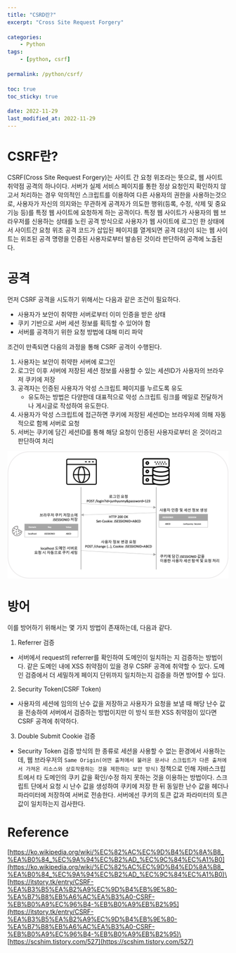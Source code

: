 ```yaml
---
title: "CSRD란?"
excerpt: "Cross Site Request Forgery"

categories:
    - Python
tags:
    - [python, csrf]

permalink: /python/csrf/

toc: true
toc_sticky: true

date: 2022-11-29
last_modified_at: 2022-11-29
---
```


# CSRF란?
CSRF(Cross Site Request Forgery)는 사이트 간 요청 위조라는 뜻으로, 웹 사이트 취약점 공격의 하나이다. 서버가 실제 서비스 페이지를 통한 정상 요청인지 확인하지 않고서 처리하는 경우 악의적인 스크립트를 이용하여 다른 사용자의 권한을 사용하는것으로, 사용자가 자신의 의지와는 무관하게 공격자가 의도한 행위(등록, 수정, 삭제 및 중요기능 등)를 특정 웹 사이트에 요청하게 하는 공격이다. 특정 웹 사이트가 사용자의 웹 브라우저를 신용하는 상태를 노린 공격 방식으로 사용자가 웹 사이트에 로그인 한 상태에서 사이트간 요청 위조 공격 코드가 삽입된 페이지를 열게되면 공격 대상이 되는 웹 사이트는 위조된 공격 명령을 인증된 사용자로부터 발송된 것이라 판단하여 공격에 노출된다.

# 공격 

먼저 CSRF 공격을 시도하기 위해서는 다음과 같은 조건이 필요하다.
- 사용자가 보안이 취약한 서버로부터 이미 인증을 받은 상태
- 쿠키 기반으로 서버 세션 정보를 획득할 수 있어야 함
- 서버를 공격하기 위한 요청 방법에 대해 미리 파악

조건이 만족되면 다음의 과정을 통해 CSRF 공격이 수행된다.
1. 사용자는 보안이 취약한 서버에 로그인
2. 로그인 이후 서버에 저장된 세션 정보를 사용할 수 있는 세션ID가 사용자의 브라우저 쿠키에 저장
3. 공격자는 인증된 사용자가 악성 스크립트 페이지를 누르도록 유도
    - 유도하는 방법은 다양한데 대표적으로 악성 스크립트 링크를 메일로 전달하거나 게시글로 작성하여 유도한다.
4. 사용자가 악성 스크립트에 접근하면 쿠키에 저장된 세션ID는 브라우저에 의해 자동적으로 함께 서버로 요청
5. 서버는 쿠키에 담긴 세션ID를 통해 해당 요청이 인증된 사용자로부터 온 것이라고 판단하여 처리

![Alt text](../../assets/images/posts_img/Python/2022-11-29-csrf.jpeg)

# 방어

이를 방어하기 위해서는 몇 가지 방법이 존재하는데, 다음과 같다.

1. Referrer 검증
- 서버에서 request의 referrer를 확인하여 도메인이 일치하는 지 검증하는 방법이다. 같은 도메인 내에 XSS 취약점이 있을 경우 CSRF 공격에 취약할 수 있다. 도메인 검증에서 더 세밀하게 페이지 단위까지 일치하는지 검증을 하면 방어할 수 있다.

2. Security Token(CSRF Token)
- 사용자의 세션에 임의의 난수 값을 저장하고 사용자가 요청을 보낼 때 해당 난수 값을 전송하여 서버에서 검증하는 방법이지만 이 방식 또한 XSS 취약점이 있다면 CSRF 공격에 취약하다.

3. Double Submit Cookie 검증
- Security Token 검증 방식의 한 종류로 세션을 사용할 수 없는 환경에서 사용하는데, 웹 브라우저의 `Same Origin(어떤 출처에서 불러온 문서나 스크립트가 다른 출처에서 가져온 리소스와 상호작용하는 것을 제한하는 보안 방식)` 정책으로 인해 자바스크립트에서 타 도메인의 쿠키 값을 확인/수정 하지 못하는 것을 이용하는 방법이다. 스크립트 단에서 요청 시 난수 값을 생성하여 쿠키에 저장 한 뒤 동일한 난수 값을 헤더나 파라미터에 저장하여 서버로 전송한다. 서버에선 쿠키의 토큰 값과 파라미터의 토큰 값이 일치하는지 검사한다.

# Reference
[https://ko.wikipedia.org/wiki/%EC%82%AC%EC%9D%B4%ED%8A%B8_%EA%B0%84_%EC%9A%94%EC%B2%AD_%EC%9C%84%EC%A1%B0](https://ko.wikipedia.org/wiki/%EC%82%AC%EC%9D%B4%ED%8A%B8_%EA%B0%84_%EC%9A%94%EC%B2%AD_%EC%9C%84%EC%A1%B0)\
[https://itstory.tk/entry/CSRF-%EA%B3%B5%EA%B2%A9%EC%9D%B4%EB%9E%80-%EA%B7%B8%EB%A6%AC%EA%B3%A0-CSRF-%EB%B0%A9%EC%96%B4-%EB%B0%A9%EB%B2%95](https://itstory.tk/entry/CSRF-%EA%B3%B5%EA%B2%A9%EC%9D%B4%EB%9E%80-%EA%B7%B8%EB%A6%AC%EA%B3%A0-CSRF-%EB%B0%A9%EC%96%B4-%EB%B0%A9%EB%B2%95)\
[https://scshim.tistory.com/527](https://scshim.tistory.com/527)